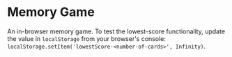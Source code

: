 # Memory Game
An in-browser memory game.
To test the lowest-score functionality, update the value in `localStorage` from your browser's console: `localStorage.setItem('lowestScore-<number-of-cards>', Infinity)`.